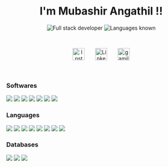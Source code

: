 <H1 align="center"> I'm Mubashir Angathil !!</H1>
<p align="center">
  <img src="https://readme-typing-svg.herokuapp.com?font=Koulen&color=1FEFF7&lines=.............Full+Stack+developer+!!;Graduated+with+a+degree+in+Bachelor+of+CA;Focused+on+nodejs%2C+reactjs%2C+mongodb%2C+sqllite;%2C+flutter+and+firebase" Alt="Full stack developer"/>
<img alt="Languages known" src="https://github-readme-streak-stats.herokuapp.com?user=mubashir-angathil&theme=react&hide_border=true&bg_color=0D1117&date_format=M%20j%5B%2C%20Y%5D"/>
</p>
<br>

<p align="center">
  <a href="https://instagram.com/mubzyr_ashraf"><img width="32px" alt="Instagram" title="Instagram" src="https://cdn-icons-png.flaticon.com/512/174/174855.png"/></a>
  &#8287;&#8287;&#8287;&#8287;&#8287;
  <a href="https://www.linkedin.com/in/Mubashir Angathil/"><img width="32px" alt="Linkedin" title="Linkedin" src="https://cdn-icons-png.flaticon.com/512/145/145807.png"></a>
  &#8287;&#8287;&#8287;&#8287;&#8287;
  <a href="mailto:mubashirangathil5142@gmail.com"><img width="32px" alt="gamil"  src="https://cdn-icons-png.flaticon.com/512/5968/5968534.png"></a>
</p>

<br>




<h3>Softwares</h3>

<p>
<img src="https://img.icons8.com/color/48/000000/linux--v1.png"/>&nbsp;<img src="https://img.icons8.com/fluency/50/000000/visual-studio-code-2019.png"/>&nbsp;<img src="https://img.icons8.com/color/48/000000/nginx.png"/>&nbsp;<img src="https://img.icons8.com/color/48/000000/android-studio--v2.png"/>&nbsp;<img src="https://img.icons8.com/color/48/000000/intellij-idea.png"/>&nbsp;<img src="https://img.icons8.com/color/48/000000/console.png"/>&nbsp;<img src="https://img.icons8.com/color/48/000000/github--v1.png"/>
</p>

<h3>Languages</h3>

<p>
<img src="https://img.icons8.com/color/48/000000/nodejs.png"/>&nbsp;<img src="https://img.icons8.com/color/48/000000/javascript.png"/>&nbsp;<img src="https://img.icons8.com/color/48/000000/git.png"/>&nbsp;<img src="https://img.icons8.com/color/48/000000/python--v1.png"/>&nbsp;<img src="https://img.icons8.com/color/48/000000/react-native.png"/>&nbsp;<img src="https://img.icons8.com/color/48/000000/flutter.png"/>&nbsp;<img src="https://img.icons8.com/color/48/000000/html-5.png"/>&nbsp;<img src="https://img.icons8.com/color/48/000000/css3.png"/>&nbsp;&nbsp;&nbsp;
</p>

<h3>Databases</h3>

<p>
<img src="https://img.icons8.com/color/48/000000/mongodb.png"/>&nbsp;<img src="https://img.icons8.com/color/48/000000/mysql-logo.png"/>&nbsp;<img src="https://img.icons8.com/color/48/000000/maria-db.png"/>
</p>
</div>
